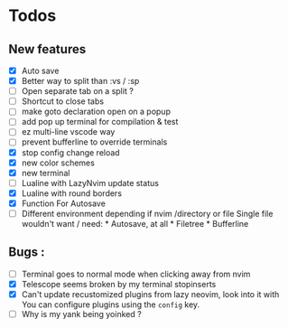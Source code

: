 # Todos

## New features
- [x] Auto save
- [x] Better way to split than :vs / :sp
- [ ] Open separate tab on a split ? 
- [ ] Shortcut to close tabs
- [ ] make goto declaration open on a popup
- [ ] add pop up terminal for compilation & test
- [ ] ez multi-line vscode way
- [ ] prevent bufferline to override terminals
- [x] stop config change reload
- [x] new color schemes
- [x] new terminal
- [ ] Lualine with LazyNvim update status
- [x] Lualine with round borders
- [x] Function For Autosave
- [ ] Different environment depending if nvim /directory or file
      Single file  wouldn't want / need:
      * Autosave, at all
      * Filetree
      * Bufferline

## Bugs :

- [ ] Terminal goes to normal mode when clicking away from nvim
- [x] Telescope seems broken by my terminal stopinserts
- [x] Can't update recustomized plugins from lazy neovim, look into it 
    with You can configure plugins using the `config` key.
- [ ] Why is my yank being yoinked ?
